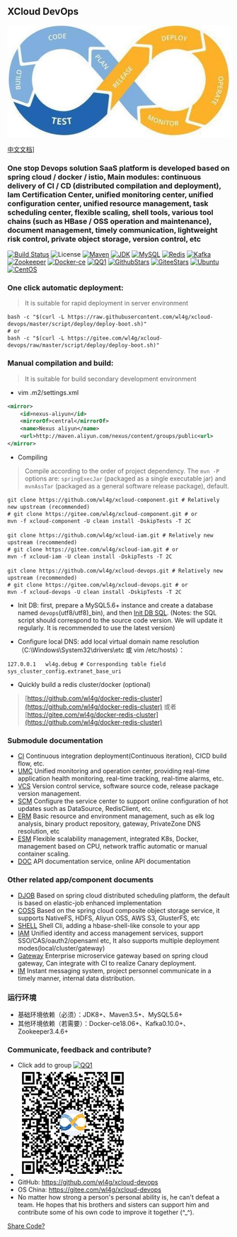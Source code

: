 ## XCloud DevOps
![XCloud DevSecOps](shots/logo.jpg)

[中文文档](README_CN.md)]

### One stop Devops solution SaaS platform is developed based on spring cloud / docker / istio, Main modules: continuous delivery of CI / CD (distributed compilation and deployment), Iam Certification Center, unified monitoring center, unified configuration center, unified resource management, task scheduling center, flexible scaling, shell tools, various tool chains (such as HBase / OSS operation and maintenance), document management, timely communication, lightweight risk control, private object storage, version control, etc

[![Build Status](https://travis-ci.org/wl4g/xcloud-devops.svg)](https://travis-ci.org/wl4g/xcloud-devops)
![License](https://img.shields.io/badge/license-Apache2.0+-green.svg)
[![Maven](https://img.shields.io/badge/Maven-3.5+-green.svg)](https://github.com/wl4g/xcloud-devops)
[![JDK](https://img.shields.io/badge/JDK-1.8+-green.svg)](https://github.com/wl4g/xcloud-devops)
[![MySQL](https://img.shields.io/badge/MySQL-5.6+-green.svg)](https://github.com/wl4g/xcloud-devops)
[![Redis](https://img.shields.io/badge/RedisCluster-3+-green.svg)](https://github.com/wl4g/xcloud-devops)
[![Kafka](https://img.shields.io/badge/Kafka-0.10.0+-green.svg)](https://github.com/wl4g/xcloud-devops)
[![Zookeeper](https://img.shields.io/badge/Zookeeper-3.4.6+-green.svg)](https://github.com/wl4g/xcloud-devops)
[![Docker-ce](https://img.shields.io/badge/DockerCE-18.06+-green.svg)](https://github.com/wl4g/xcloud-devops)
[![QQ1](https://img.shields.io/badge/QQ1-855349515-green.svg)](https://shang.qq.com/wpa/qunwpa?idkey=0343b06591d19188d86dc078912adfc5c40f023c8ec5a0d1eda5bdfc35ab40d0)
[![GithubStars](https://img.shields.io/github/stars/wl4g/xcloud-devops)](https://github.com/wl4g/xcloud-devops)
[![GiteeStars](https://gitee.com/wl4g/xcloud-devops/badge/star.svg)](https://gitee.com/wl4g/xcloud-devops)
[![Ubuntu](https://img.shields.io/badge/Ubuntu-16+-green.svg)](https://gitee.com/wl4g/xcloud-devops)
[![CentOS](https://img.shields.io/badge/CentOS-6.5+-green.svg)](https://gitee.com/wl4g/xcloud-devops)


### One click automatic deployment:
> It is suitable for rapid deployment in server environment

```
bash -c "$(curl -L https://raw.githubusercontent.com/wl4g/xcloud-devops/master/script/deploy/deploy-boot.sh)"
# or
bash -c "$(curl -L https://gitee.com/wl4g/xcloud-devops/raw/master/script/deploy/deploy-boot.sh)"
```

### Manual compilation and build:
> It is suitable for build secondary development environment

- vim .m2/settings.xml
```xml
<mirror>
    <id>nexus-aliyun</id>
    <mirrorOf>central</mirrorOf>
    <name>Nexus aliyun</name>
    <url>http://maven.aliyun.com/nexus/content/groups/public<url>
</mirror>
```

- Compiling
> Compile according to the order of project dependency. The `mvn -P` options are: `springExecJar` (packaged as a single executable jar) and `mvnAssTar` (packaged as a general software release package), default. 

```
git clone https://github.com/wl4g/xcloud-component.git # Relatively new upstream (recommended)
# git clone https://gitee.com/wl4g/xcloud-component.git # or
mvn -f xcloud-component -U clean install -DskipTests -T 2C

git clone https://github.com/wl4g/xcloud-iam.git # Relatively new upstream (recommended)
# git clone https://gitee.com/wl4g/xcloud-iam.git # or
mvn -f xcloud-iam -U clean install -DskipTests -T 2C

git clone https://github.com/wl4g/xcloud-devops.git # Relatively new upstream (recommended)
# git clone https://gitee.com/wl4g/xcloud-devops.git # or
mvn -f xcloud-devops -U clean install -DskipTests -T 2C
```

- Init DB: first, prepare a MySQL5.6+ instance and create a database named `devops`(utf8/utf8)_bin), and then [Init DB SQL](../../../xcloud-devops-data/tree/master/db). (Notes: the SQL script should correspond to the source code version. We will update it regularly. It is recommended to use the latest version)

- Configure local DNS: add local virtual domain name resolution （C:\Windows\System32\drivers\etc 或 vim /etc/hosts）：
```
127.0.0.1   wl4g.debug # Corresponding table field  sys_cluster_config.extranet_base_uri
```

- Quickly build a redis cluster/docker (optional)
> [https://github.com/wl4g/docker-redis-cluster](https://github.com/wl4g/docker-redis-cluster) 或者 [https://gitee.com/wl4g/docker-redis-cluster](https://github.com/wl4g/docker-redis-cluster)


### Submodule documentation
- [CI](xcloud-devops-ci/README.md)                  Continuous integration deployment(Continuous iteration), CICD build flow, etc.
- [UMC](xcloud-devops-umc/README.md)                Unified monitoring and operation center, providing real-time application health monitoring, real-time tracking, real-time alarms, etc.
- [VCS](xcloud-devops-vcs/README.md)                Version control service, software source code, release package version management.
- [SCM](xcloud-devops-scm/README.md)                Configure the service center to support online configuration of hot updates such as DataSource, RedisClient, etc.
- [ERM](xcloud-devops-erm/README_CN.md)             Basic resource and environment management, such as elk log analysis, binary product repository, gateway, PrivateZone DNS resolution, etc
- [ESM](xcloud-devops-esm/README.md)                Flexible scalability management, integrated K8s, Docker, management based on CPU, network traffic automatic or manual container scaling.
- [DOC](xcloud-devops-doc/README.md)                API documentation service, online API documentation

### Other related app/component documents
- [DJOB](xcloud-djob/README_CN.md)           Based on spring cloud distributed scheduling platform, the default is based on elastic-job enhanced implementation
- [COSS](xcloud-coss/README_CN.md)           Based on the spring cloud composite object storage service, it supports NativeFS, HDFS, Aliyun OSS, AWS S3, GlusterFS, etc
- [SHELL](xcloud-shell/README.md)            Shell Cli, adding a hbase-shell-like console to your app
- [IAM](xcloud-iam/README.md)                Unified identity and access management services, support SSO/CAS/oauth2/opensaml etc, It also supports multiple deployment modes(local/cluster/gateway)
- [Gateway](xcloud-gateway/README.md)        Enterprise microservice gateway based on spring cloud gateway, Can integrate with CI to realize Canary deployment.
- [IM](xcloud-im/README.md)                  Instant messaging system, project personnel communicate in a timely manner, internal data distribution.


### 运行环境
- 基础环境依赖（必须）：JDK8+、Maven3.5+、MySQL5.6+
- 其他环境依赖（若需要）：Docker-ce18.06+、Kafka0.10.0+、Zookeeper3.4.6+


### Communicate, feedback and contribute?
- Click add to group [![QQ1](https://img.shields.io/badge/QQ1-855349515-green.svg)](https://shang.qq.com/wpa/qunwpa?idkey=0343b06591d19188d86dc078912adfc5c40f023c8ec5a0d1eda5bdfc35ab40d0)
- ![q855349515](shots/q855349515.jpg)
- GitHub: https://github.com/wl4g/xcloud-devops
- OS China: https://gitee.com/wl4g/xcloud-devops
- No matter how strong a person's personal ability is, he can't defeat a team. He hopes that his brothers and sisters can support him and contribute some of his own code to improve it together (^_^).

[Share Code?](https://www.cnblogs.com/wenber/p/3630921.html)